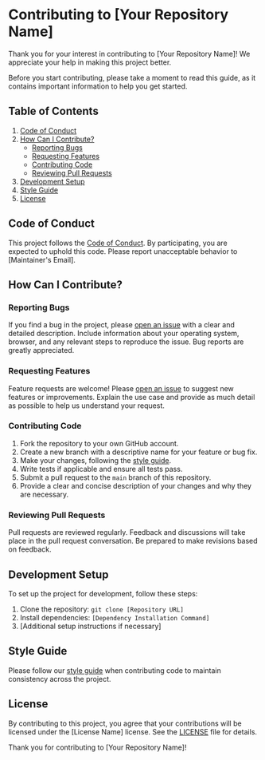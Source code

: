 # Contributing to [Your Repository Name]

Thank you for your interest in contributing to [Your Repository Name]! We appreciate your help in making this project better.

Before you start contributing, please take a moment to read this guide, as it contains important information to help you get started.

## Table of Contents
1. [Code of Conduct](#code-of-conduct)
2. [How Can I Contribute?](#how-can-i-contribute)
   - [Reporting Bugs](#reporting-bugs)
   - [Requesting Features](#requesting-features)
   - [Contributing Code](#contributing-code)
   - [Reviewing Pull Requests](#reviewing-pull-requests)
3. [Development Setup](#development-setup)
4. [Style Guide](#style-guide)
5. [License](#license)

## Code of Conduct

This project follows the [Code of Conduct](CODE_OF_CONDUCT.md). By participating, you are expected to uphold this code. Please report unacceptable behavior to [Maintainer's Email].

## How Can I Contribute?

### Reporting Bugs

If you find a bug in the project, please [open an issue](../../issues) with a clear and detailed description. Include information about your operating system, browser, and any relevant steps to reproduce the issue. Bug reports are greatly appreciated.

### Requesting Features

Feature requests are welcome! Please [open an issue](../../issues) to suggest new features or improvements. Explain the use case and provide as much detail as possible to help us understand your request.

### Contributing Code

1. Fork the repository to your own GitHub account.
2. Create a new branch with a descriptive name for your feature or bug fix.
3. Make your changes, following the [style guide](#style-guide).
4. Write tests if applicable and ensure all tests pass.
5. Submit a pull request to the `main` branch of this repository.
6. Provide a clear and concise description of your changes and why they are necessary.

### Reviewing Pull Requests

Pull requests are reviewed regularly. Feedback and discussions will take place in the pull request conversation. Be prepared to make revisions based on feedback.

## Development Setup

To set up the project for development, follow these steps:

1. Clone the repository: `git clone [Repository URL]`
2. Install dependencies: `[Dependency Installation Command]`
3. [Additional setup instructions if necessary]

## Style Guide

Please follow our [style guide](STYLE_GUIDE.md) when contributing code to maintain consistency across the project.

## License

By contributing to this project, you agree that your contributions will be licensed under the [License Name] license. See the [LICENSE](LICENSE) file for details.

Thank you for contributing to [Your Repository Name]!
